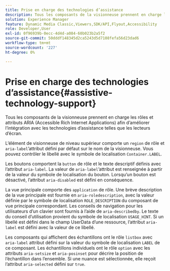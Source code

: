 ```yaml
---
title: Prise en charge des technologies d’assistance
description: Tous les composants de la visionneuse prennent en charge les rôles et attributs ARIA (Accessible Rich Internet Applications) afin d’améliorer l’intégration avec les technologies d’assistance telles que les lecteurs d’écran.
solution: Experience Manager
feature: Dynamic Media Classic,Viewers,SDK/API,Flyout,Accessibility
role: Developer,User
exl-id: 0f96939b-0ecc-4d4d-a084-60b023b2a5f2
source-git-commit: 50dddf148345d2ca5243d5d7108fefa56d23dad6
workflow-type: tm+mt
source-wordcount: '227'
ht-degree: 0%

---
```


# Prise en charge des technologies d’assistance{#assistive-technology-support}

Tous les composants de la visionneuse prennent en charge les rôles et attributs ARIA (Accessible Rich Internet Applications) afin d’améliorer l’intégration avec les technologies d’assistance telles que les lecteurs d’écran.

L’élément de visionneuse de niveau supérieur comporte un `region` de rôle et `aria-label`’attribut défini par défaut sur le nom de la visionneuse. Vous pouvez contrôler le libellé avec le symbole de localisation `Container.LABEL`.

Les boutons comportent la `button` de rôle et le texte descriptif définis avec l’attribut `aria-label`. La valeur de `aria-label`’attribut est renseignée à partir de la valeur du symbole de localisation du bouton. Lorsqu’un bouton est désactivé, l’attribut `aria-disabled` est défini en conséquence.

La vue principale comporte des `application` de rôle. Une brève description de la vue principale est fournie en `aria-roledescription`, avec la valeur définie par le symbole de localisation `ROLE_DESCRIPTION` du composant de vue principale correspondant. Les conseils de navigation pour les utilisateurs d’un clavier sont fournis à l’aide de `aria-describedby`. Le texte du conseil d’utilisation provient du symbole de localisation `USAGE_HINT`. Si un libellé est défini dans le champ UserData d’une ressource, l’attribut `aria-label` est défini avec la valeur de ce libellé.

Les composants qui affichent des échantillons ont le rôle `listbox` avec `aria-label` attribut défini sur la valeur du symbole de localisation `LABEL` de ce composant. Les échantillons individuels ont le rôle `option` avec les attributs `aria-setsize` et `aria-posinset` pour décrire la position de l’échantillon dans l’ensemble. Si une nuance est sélectionnée, elle reçoit l’attribut `aria-selected` défini sur `true`.
